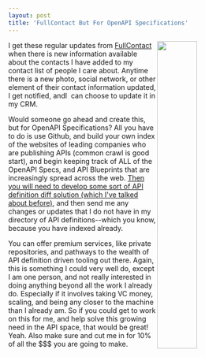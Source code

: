 ```yaml
---
layout: post
title: 'FullContact But For OpenAPI Specifications'
---
```

<p><a href="https://www.fullcontact.com/"><img src="http://kinlane-productions.s3.amazonaws.com/api-evangelist-site/blog/fullcontact-update.png" alt="" width="40%" align="right" /></a></p>
<p>I get these regular updates from <a href="https://www.fullcontact.com/">FullContact</a> when there is new information available about the contacts I have added to my contact list of people I care about. Anytime there is a new photo, social network, or other element of their contact information updated, I get notified, andI &nbsp;can choose to update it in my CRM.</p>
<p>Would someone go ahead and create this, but for OpenAPI Specifications? All you have to do is use Github, and build your own index of the websites of leading companies who are publishing APIs (common crawl is good start), and begin keeping track of ALL of the OpenAPI Specs, and API Blueprints that are increasingly spread across the web. <a href="http://apievangelist.com/2016/01/04/diff-and-merging-of-api-definition-formats/">Then you will need to develop some sort of API definition diff solution (which I've talked about before)</a>, and then send me any changes or updates that I do not have in my directory of API definitions--which you know, because you have indexed already.</p>
<p>You can offer premium services, like private repositories, and pathways to the wealth of API definition driven tooling out there. Again, this is something I could very well do, except I am one person, and not really interested in doing anything beyond all the work I already do. Especially if it involves taking VC money, scaling, and being any closer to the machine than I already am. So if you could get to work on this for me, and help solve this growing need in the API space, that would be great! Yeah. Also make sure and cut me in for 10% of all the $$$ you are going to make.</p>